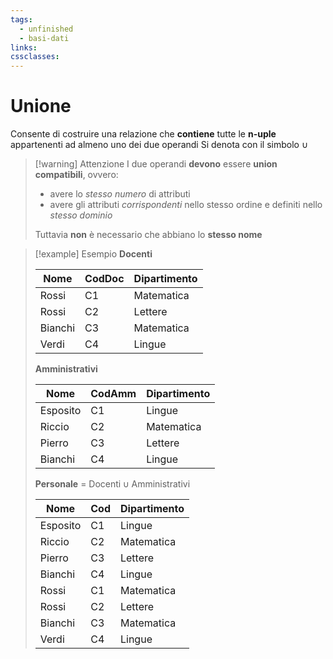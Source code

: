 ```yaml
---
tags:
  - unfinished
  - basi-dati
links: 
cssclasses:
---
```

# Unione
Consente di costruire una relazione che **contiene** tutte le **n-uple** appartenenti ad almeno uno dei due operandi
Si denota con il simbolo $\cup$
> [!warning] Attenzione
> I due operandi **devono** essere **union compatibili**, ovvero:
> - avere lo *stesso numero* di attributi
> - avere gli attributi *corrispondenti* nello stesso ordine e definiti nello *stesso dominio*
>
> Tuttavia **non** è necessario che abbiano lo **stesso nome**

> [!example] Esempio
> **Docenti**
> 
> Nome | CodDoc | Dipartimento |
> ------ | --------- | ------------- |
> Rossi  |       C1      | Matematica  |
> Rossi  |       C2      | Lettere  |
> Bianchi  |       C3      | Matematica  |
> Verdi  |       C4     | Lingue  |
> 
> **Amministrativi**
> 
> Nome | CodAmm | Dipartimento |
> ------ | --------- | ------------- |
> Esposito  |       C1      | Lingue  |
> Riccio  |       C2      | Matematica  |
> Pierro  |       C3      | Lettere  |
> Bianchi  |       C4     | Lingue  |
> 
> **Personale** = $\text{Docenti} \cup \text{Amministrativi}$
> 
> Nome | Cod | Dipartimento |
> ------ | --------- | ------------- |
> Esposito  |       C1      | Lingue  |
> Riccio  |       C2      | Matematica  |
> Pierro  |       C3      | Lettere  |
> Bianchi  |       C4     | Lingue  |
> Rossi  |       C1      | Matematica  |
> Rossi  |       C2      | Lettere  |
> Bianchi  |       C3      | Matematica  |
> Verdi  |       C4     | Lingue  |

